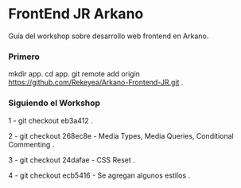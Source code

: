 # FrontEnd JR Arkano

Guía del workshop sobre desarrollo web frontend en Arkano.

### Primero

mkdir app.
cd app.
git remote add origin https://github.com/Rekeyea/Arkano-Frontend-JR.git .


### Siguiendo el Workshop

1 - git checkout eb3a412 .

2 - git checkout 268ec8e - Media Types, Media Queries, Conditional Commenting .
 
3 - git checkout 24dafae - CSS Reset .

4 - git checkout ecb5416 - Se agregan algunos estilos .





